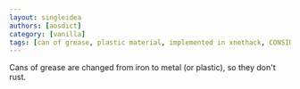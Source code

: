 ```yaml
---
layout: singleidea
authors: [aosdict]
category: [vanilla]
tags: [can of grease, plastic material, implemented in xnethack, CONSIDER DELETE since cans of grease don't visibly rust]
---
```

Cans of grease are changed from iron to metal (or plastic), so they don't rust.
